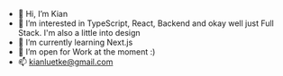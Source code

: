 - 👋 Hi, I’m Kian
- 👀 I’m interested in TypeScript, React, Backend and okay well just Full Stack. I'm also a little into design  
- 🌱 I’m currently learning Next.js
- 💞️ I’m open for Work at the moment :)
- 📫 kianluetke@gmail.com

<!---
kian1991/kian1991 is a ✨ special ✨ repository because its `README.md` (this file) appears on your GitHub profile.
You can click the Preview link to take a look at your changes.
--->
